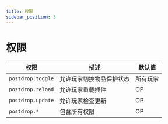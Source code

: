```yaml
---
title: 权限
sidebar_position: 3
---
```


# 权限

| 权限 | 描述 | 默认值 |
|------|------|--------|
| `postdrop.toggle` | 允许玩家切换物品保护状态 | 所有玩家 |
| `postdrop.reload` | 允许玩家重载插件 | OP |
| `postdrop.update` | 允许玩家检查更新 | OP |
| `postdrop.*` | 包含所有权限 | OP |
